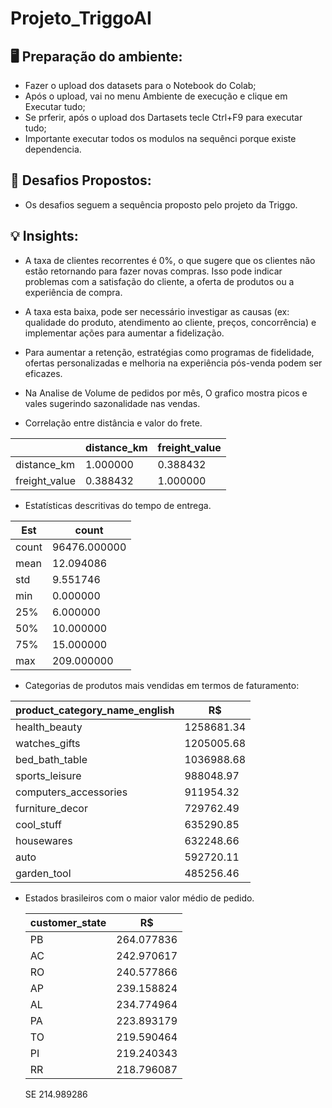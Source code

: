 # Projeto_TriggoAI
## 🖥️ Preparação do ambiente:
- Fazer o upload dos datasets para o Notebook do Colab;
- Após o upload, vai no menu Ambiente de execução e clique em Executar tudo;
- Se prferir, após o upload dos Dartasets tecle Ctrl+F9 para executar tudo;
- Importante executar todos os modulos na sequênci porque existe dependencia.

## 🏁 Desafios Propostos:
- Os desafios seguem a sequência proposto pelo projeto da Triggo.

## 💡 Insights:
- A taxa de clientes recorrentes é 0%, o que sugere que os clientes não estão retornando para fazer novas compras. Isso pode indicar problemas com a satisfação do cliente, a oferta de produtos ou a experiência de compra.
- A taxa esta baixa, pode ser necessário investigar as causas (ex: qualidade do produto, atendimento ao cliente, preços, concorrência) e implementar ações para aumentar a fidelização.
- Para aumentar a retenção, estratégias como programas de fidelidade, ofertas personalizadas e melhoria na experiência pós-venda podem ser eficazes.

- Na Analise de Volume de pedidos por mês, O grafico mostra picos e vales sugerindo sazonalidade nas vendas.


- Correlação entre distância e valor do frete.

|    | distance_km | freight_value |
|---|---|---|
| distance_km | 1.000000 | 0.388432 |
| freight_value | 0.388432 | 1.000000 |

- Estatísticas descritivas do tempo de entrega.

| Est | count |
|---|---|
| count | 96476.000000|
| mean | 12.094086|
| std  | 9.551746|
| min  | 0.000000|
| 25%  | 6.000000|
| 50%  | 10.000000|
| 75%  | 15.000000|
| max  | 209.000000|

- Categorias de produtos mais vendidas em termos de faturamento:

| product_category_name_english | R$ |
|---|---|
| health_beauty | 1258681.34 |
| watches_gifts | 1205005.68 |
| bed_bath_table | 1036988.68 |
| sports_leisure | 988048.97 |
| computers_accessories | 911954.32 |
| furniture_decor | 729762.49 |
| cool_stuff | 635290.85 |
| housewares | 632248.66 |
| auto | 592720.11 |
| garden_tool | 485256.46 |

- Estados brasileiros com o maior valor médio de pedido.

  | customer_state | R$ |
  |---|---|
  | PB | 264.077836 |
  | AC | 242.970617 |
  | RO | 240.577866 |
  | AP | 239.158824 |
  | AL | 234.774964 |
  | PA | 223.893179 |
  | TO | 219.590464 |
  | PI | 219.240343 |
  | RR | 218.796087 |
  SE    214.989286
